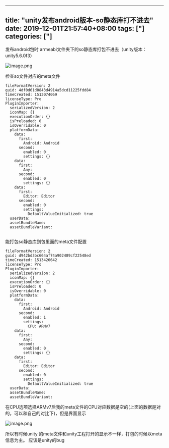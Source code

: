 ﻿
---
title: "unity发布android版本-so静态库打不进去"
date: 2019-12-01T21:57:40+08:00
tags: ["]
categories: ["]
---

<!--more-->


发布android包时 armeabi文件夹下的so静态库打包不进去（unity版本：unity5.6.0f3）


![image.png](http://upload-images.jianshu.io/upload_images/1095643-9bf9d1be22a42b47.png?imageMogr2/auto-orient/strip%7CimageView2/2/w/1240)  


检查so文件对应的meta文件
```
fileFormatVersion: 2
guid: 4df0d61d0843d4914a5dcd11225fdd84
timeCreated: 1513074069
licenseType: Pro
PluginImporter:
  serializedVersion: 2
  iconMap: {}
  executionOrder: {}
  isPreloaded: 0
  isOverridable: 0
  platformData:
    data:
      first:
        Android: Android
      second:
        enabled: 0
        settings: {}
    data:
      first:
        Any: 
      second:
        enabled: 0
        settings: {}
    data:
      first:
        Editor: Editor
      second:
        enabled: 0
        settings:
          DefaultValueInitialized: true
  userData: 
  assetBundleName: 
  assetBundleVariant: 


```
能打包so静态库到包里面的meta文件配置
```
fileFormatVersion: 2
guid: d942bd3bc664af74a902489cf22548ed
timeCreated: 1513426642
licenseType: Pro
PluginImporter:
  serializedVersion: 2
  iconMap: {}
  executionOrder: {}
  isPreloaded: 0
  isOverridable: 0
  platformData:
    data:
      first:
        Android: Android
      second:
        enabled: 1
        settings:
          CPU: ARMv7
    data:
      first:
        Any: 
      second:
        enabled: 0
        settings: {}
    data:
      first:
        Editor: Editor
      second:
        enabled: 0
        settings:
          DefaultValueInitialized: true
  userData: 
  assetBundleName: 
  assetBundleVariant: 

```
在CPU选项选择ARMv7后我的meta文件的CPU对应数据是空的(上面的数据是对的，可以和自己的对比下)，但是界面显示


![image.png](http://upload-images.jianshu.io/upload_images/1095643-c4f7b9db6f1c7ca4.png?imageMogr2/auto-orient/strip%7CimageView2/2/w/1240)  

所以有时候unity 的meta文件和unity工程打开的显示不一样，打包的时候以meta信息为主。
应该是unity的bug
